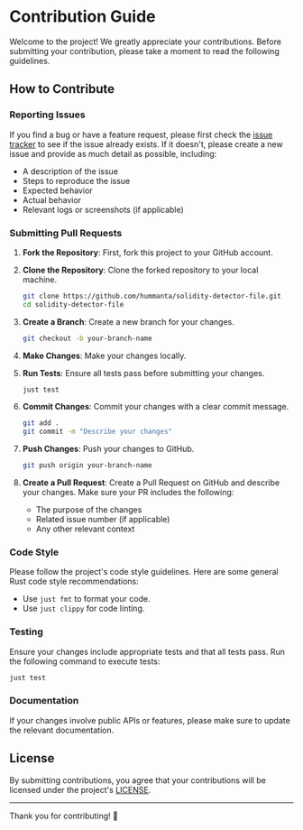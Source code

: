 # Contribution Guide

Welcome to the project! We greatly appreciate your contributions. Before submitting your contribution, please take a moment to read the following guidelines.

## How to Contribute

### Reporting Issues

If you find a bug or have a feature request, please first check the [issue tracker](https://github.com/hummanta/solidity-detector-file/issues) to see if the issue already exists. If it doesn't, please create a new issue and provide as much detail as possible, including:

- A description of the issue
- Steps to reproduce the issue
- Expected behavior
- Actual behavior
- Relevant logs or screenshots (if applicable)

### Submitting Pull Requests

1. **Fork the Repository**: First, fork this project to your GitHub account.

2. **Clone the Repository**: Clone the forked repository to your local machine.

   ```bash
   git clone https://github.com/hummanta/solidity-detector-file.git
   cd solidity-detector-file
   ```

3. **Create a Branch**: Create a new branch for your changes.

   ```bash
   git checkout -b your-branch-name
   ```

4. **Make Changes**: Make your changes locally.

5. **Run Tests**: Ensure all tests pass before submitting your changes.

   ```bash
   just test
   ```

6. **Commit Changes**: Commit your changes with a clear commit message.

   ```bash
   git add .
   git commit -m "Describe your changes"
   ```

7. **Push Changes**: Push your changes to GitHub.

   ```bash
   git push origin your-branch-name
   ```

8. **Create a Pull Request**: Create a Pull Request on GitHub and describe your changes. Make sure your PR includes the following:

   - The purpose of the changes
   - Related issue number (if applicable)
   - Any other relevant context

### Code Style

Please follow the project's code style guidelines. Here are some general Rust code style recommendations:

- Use `just fmt` to format your code.
- Use `just clippy` for code linting.

### Testing

Ensure your changes include appropriate tests and that all tests pass. Run the following command to execute tests:

```bash
just test
```

### Documentation

If your changes involve public APIs or features, please make sure to update the relevant documentation.

## License

By submitting contributions, you agree that your contributions will be licensed under the project's [LICENSE](LICENSE).

---

Thank you for contributing! 🎉
